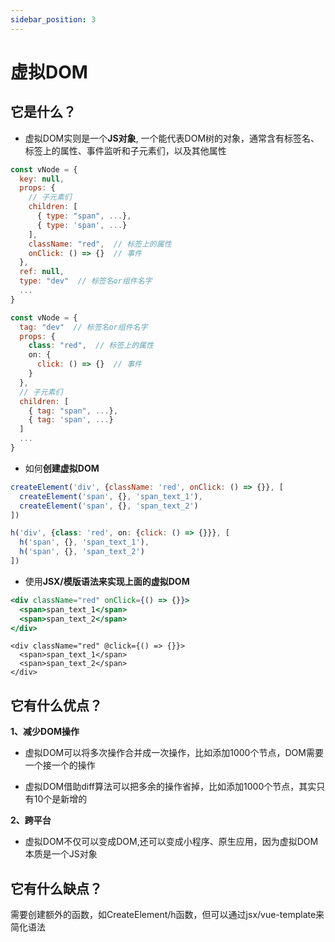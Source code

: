 ```yaml
---
sidebar_position: 3
---
```


# 虚拟DOM

## 它是什么？

- 虚拟DOM实则是一个**JS对象**, 一个能代表DOM树的对象，通常含有标签名、标签上的属性、事件监听和子元素们，以及其他属性

```jsx title="React"
const vNode = {
  key: null,
  props: {
    // 子元素们
    children: [
      { type: "span", ...},
      { type: 'span', ...}
    ],
    className: "red",  // 标签上的属性 
    onClick: () => {}  // 事件
  },
  ref: null,
  type: "dev"  // 标签名or组件名字
  ...
}
```

```jsx title="Vue"
const vNode = {
  tag: "dev"  // 标签名or组件名字
  props: {
    class: "red",  // 标签上的属性 
    on: {
      click: () => {}  // 事件
    }
  },
  // 子元素们
  children: [
    { tag: "span", ...},
    { tag: 'span', ...}
  ]
  ...
}
```

- 如何**创建虚拟DOM**

```jsx  title="React.createElement"
createElement('div', {className: 'red', onClick: () => {}}, [
  createElement('span', {}, 'span_text_1'),
  createElement('span', {}, 'span_text_2')
])
```

```jsx  title="Vue(只能在render函数中得到h)"
h('div', {class: 'red', on: {click: () => {}}}, [
  h('span', {}, 'span_text_1'),
  h('span', {}, 'span_text_2')
])
```

- 使用**JSX/模版语法来实现上面的虚拟DOM**

```jsx  title="React(通过babel转为createElement形式)"
<div className="red" onClick={() => {}}>
  <span>span_text_1</span>
  <span>span_text_2</span>
</div>
```

```vue title="vue-template(通过vue-loader转为h函数形式)"
<div className="red" @click={() => {}}>
  <span>span_text_1</span>
  <span>span_text_2</span>
</div>
```

## 它有什么优点？

**1、减少DOM操作**

- 虚拟DOM可以将多次操作合并成一次操作，比如添加1000个节点，DOM需要一个接一个的操作

- 虚拟DOM借助diff算法可以把多余的操作省掉，比如添加1000个节点，其实只有10个是新增的

**2、跨平台**

- 虚拟DOM不仅可以变成DOM,还可以变成小程序、原生应用，因为虚拟DOM本质是一个JS对象

## 它有什么缺点？

需要创建额外的函数，如CreateElement/h函数，但可以通过jsx/vue-template来简化语法
